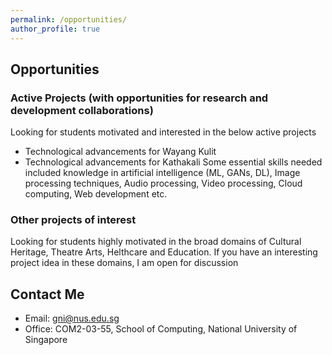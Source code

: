 ```yaml
---
permalink: /opportunities/
author_profile: true
---
```


## Opportunities

### Active Projects (with opportunities for research and development collaborations)
Looking for students motivated and interested in the below active projects
* Technological advancements for Wayang Kulit
* Technological advancements for Kathakali
Some essential skills needed included knowledge in artificial intelligence (ML, GANs, DL), Image processing techniques, Audio processing, Video processing, Cloud computing, Web development etc. 

### Other projects of interest
Looking for students highly motivated in the broad domains of Cultural Heritage, Theatre Arts, Helthcare and Education. If you have an interesting project idea in these domains, I am open for discussion

## Contact Me
* Email: gni@nus.edu.sg 
* Office: COM2-03-55, School of Computing, National University of Singapore 
